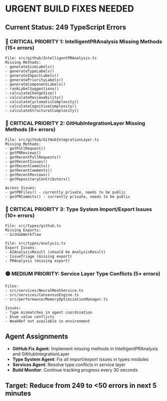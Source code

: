 # URGENT BUILD FIXES NEEDED

## Current Status: 249 TypeScript Errors

### 🔴 CRITICAL PRIORITY 1: IntelligentPRAnalysis Missing Methods (15+ errors)
```
File: src/github/IntelligentPRAnalysis.ts
Missing Methods:
- generateSizeLabels()
- generateTypeLabels()
- generateImpactLabels()
- generatePriorityLabels()
- generateComponentLabels()
- rankLabelSuggestions()
- calculateChangeSize()
- calculateReviewability()
- calculateCyclomaticComplexity()
- calculateCognitiveComplexity()
- calculateStructuralComplexity()
```

### 🔴 CRITICAL PRIORITY 2: GitHubIntegrationLayer Missing Methods (8+ errors)
```
File: src/github/GitHubIntegrationLayer.ts
Missing Methods:
- getPullRequest()
- getPRReviews()
- getRecentPullRequests()
- getRecentIssues()
- getRecentCommits()
- getRecentComments()
- getRecentReviews()
- getRepositoryContributors()

Access Issues:
- getPRFiles() - currently private, needs to be public
- getPRCommits() - currently private, needs to be public
```

### 🔴 CRITICAL PRIORITY 3: Type System Import/Export Issues (10+ errors)
```
File: src/types/github.ts
Missing Exports:
- GitHubWorkflow

File: src/types/analysis.ts
Export Issues:
- AIAnalysisResult (should be AnalysisResult)
- IssueTriage (missing export)
- PRAnalysis (missing export)
```

### 🟡 MEDIUM PRIORITY: Service Layer Type Conflicts (5+ errors)
```
Files: 
- src/services/NeuralMeshService.ts
- src/services/ConsensusEngine.ts
- src/performance/MemoryOptimizationManager.ts

Issues:
- Type mismatches in agent coordination
- Enum value conflicts
- WeakRef not available in environment
```

## Agent Assignments
- **GitHub Fix Agent**: Implement missing methods in IntelligentPRAnalysis and GitHubIntegrationLayer
- **Type System Agent**: Fix all import/export issues in types modules
- **Services Agent**: Resolve type conflicts in service layer
- **Build Monitor**: Continue tracking progress every 30 seconds

## Target: Reduce from 249 to <50 errors in next 5 minutes